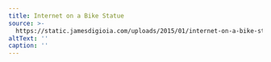 ```yaml
---
title: Internet on a Bike Statue
source: >-
  https://static.jamesdigioia.com/uploads/2015/01/internet-on-a-bike-statue-scaled.jpg
altText: ''
caption: ''
---
```


